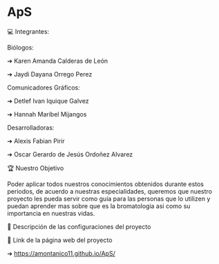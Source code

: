 # ApS

💻 Integrantes:

Biólogos:

➔ Karen Amanda Calderas de León

➔ Jaydi Dayana Orrego Perez

Comunicadores Gráficos:

➔ Detlef Ivan Iquique Galvez

➔ Hannah Maribel Mijangos

Desarrolladoras:

➔ Alexis Fabian Pirir

➔ Oscar Gerardo de Jesús Ordoñez Alvarez

🏆 Nuestro Objetivo

Poder aplicar todos nuestros conocimientos obtenidos durante estos periodos, de acuerdo a nuestras especialidades, queremos que nuestro proyecto les pueda servir como guía para las personas que lo utilizen y puedan aprender mas sobre que es la bromatologia asi como su importancia en nuestras vidas.

🥇 Descripción de las configuraciones del proyecto



 📎 Link de la página web del proyecto

➔ https://amontanico11.github.io/ApS/
